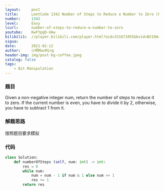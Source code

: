 ```yaml
---
layout:     post
title:      LeetCode 1342 Number of Steps to Reduce a Number to Zero (Python)
number:     1342
level:      Easy
lcurl:      number-of-steps-to-reduce-a-number-to-zero
youtube:    KwFYpgD-UAw
bilibili1:  //player.bilibili.com/player.html?aid=331671055&bvid=BV19A411T7qn&cid=296757549&page=1
xigua:      
date:       2021-02-12
author:     小明MaxMing
header-img: img/post-bg-coffee.jpeg
catalog: false
tags:
    - Bit Manipulation
---
```


### 题目

Given a non-negative integer num, return the number of steps to reduce it to zero. If the current number is even, you have to divide it by 2, otherwise, you have to subtract 1 from it.

### 解题思路

按照题目要求模拟

### 代码
```python
class Solution:
    def numberOfSteps (self, num: int) -> int:
        res = 0
        while num:
            num = num - 1 if num & 1 else num >> 1
            res += 1
        return res
```
